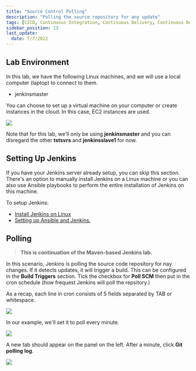 ```yaml
---
title: "Source Control Polling"
description: "Polling the source repository for any update"
tags: [CICD, Continuous Integration, Continuous Delivery, Continuous Deployment, Jenkins, Maven]
sidebar_position: 13
last_update:
  date: 7/7/2022
---
```



## Lab Environment

In this lab, we have the following Linux machines, and we will use a local computer (laptop) to connect to them.

- jenkinsmaster

You can choose to set up a virtual machine on your computer or create instances in the cloud. In this case, EC2 instances are used.

<div class='img-center'>

![](/img/docs/ansible-lab-diagram-4.png)

</div>

Note that for this lab, we'll only be using **jenkinsmaster** and you can disregard the other **tstsvrs** and **jenkinsslave1** for now.

## Setting Up Jenkins

If you have your Jenkins server already setup, you can skip this section. There's an option to manually install Jenkins on a Linux machine or you can also use Ansible playbooks to perform the entire installation of Jenkins on this machine.

To setup Jenkins:

- [Install Jenkins on Linux](/docs/017-Version-Control-and-CICD/004-Jenkins-Labs/004-Installing-Jenkins.md)
- [Setting up Ansible and Jenkins.](/docs/017-Version-Control-and-CICD/004-Jenkins-Labs/005-Setup-Ansible-and-Jenkins.md)


## Polling

> **This is continuation of the Maven-based Jenkins lab.**

In this scenario, Jenkins is polling the source code repository for nay changes. If it detects updates, it will trigger a build. This can be configured in the **Build Triggers** section. Tick the checkbox for **Poll SCM** then put in the cron schedule (how frequest Jenkins will poll the repsitory.)

As a recap, each line in cron consists of 5 fields separated by TAB or whitespace.

<div class='img-center'>

![](/img/docs/1026-jenkins-source-control-polling.png)

</div>

In our example, we'll set it to poll every minute.

<div class='img-center'>

![](/img/docs/jencron2.png)

</div>

A new tab should appear on the panel on the left. After a minute, click **Git polling log**.

<div class='img-center'>

![](/img/docs/gitpolllog.png)

</div>
 
